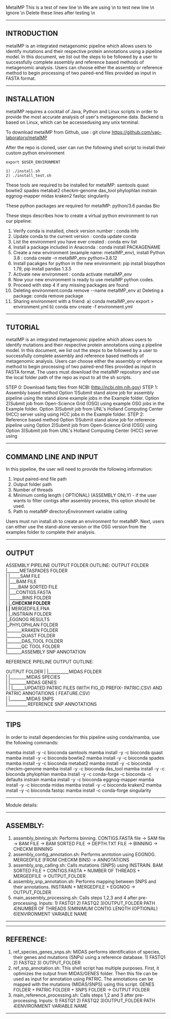 MetaIMP
This is a test of new line \n
We are using \n to test new line \n
Ignore \n
Delete these lines after testing \n

-------------
INTRODUCTION
-------------
metaIMP is an integrated metagenomic pipeline which allows users to identify mutations and their respective protein annotations using a pipeline model. In this document, we list out the steps to be followed by a user to successfully complete assembly and reference based methods of metagenomic analysis. Users can choose either the assembly or reference method to begin processing of two paired-end files provided as input in FASTA format.

-------------
INSTALLATION
-------------
metaIMP requires a cocktail of Java, Python and Linux scripts in order to provide the most accurate analysis of user's metagenome data. Backend is based on Linux, which can be accessedusing any unix terminal.

To download metaIMP from Github, use : git clone https://github.com/yao-laboratory/metaIMP

After the repo is cloned, user can run the following shell script to install their custom python environment
```
export $USER_ENVIRONMENT

1) ./install.sh
2) ./install_test.sh
```
These tools are required to be installed for metaIMP:
samtools
quast
bowtie2
spades
metabat2
checkm-genome
das_tool
phylophlan
instrain
eggnog-mapper
midas
kraken2
fastqc
singularity


These python packages are required for metaIMP:
python/3.6
pandas
Bio


These steps describes how to create a virtual python environment to run our pipeline:

1) Verify conda is installed, check version number : conda info
2) Update conda to the current version : conda update conda
3) List the environment you have ever created : conda env list
4) Install a package included in Anaconda : conda install PACKAGENAME
5) Create a new environment (example name: metaIMP_env), install Python 3.8 : conda create -n metaIMP_env python=3.8.12
6) Install pacakges for python in the new environment: pip install biopython 1.79, pip install pandas 1.3.5
6) Activate new environment : conda activate metaIMP_env
7) Now your new environment is ready to use metaIMP python codes.
8) Proceed with step 4 if any missing packages are found
9) Deleting environment:conda remove --name metaIMP_env
        a) Deleting a package: conda remove package
10) Sharing environment with a friend:
        a) conda metaIMP_env export > environment.yml
        b) conda env create -f environment.yml
-------------
TUTORIAL
-------------

metaIMP is an integrated metagenomic pipeline which allows users to identify mutations and their respective protein annotations using a pipeline model. In this document, we list out the steps to be followed by a user to successfully complete assembly and reference based methods of metagenomic analysis. Users can choose either the assembly or reference method to begin processing of two paired-end files provided as input in FASTA format.
The users must download the metaIMP repository and use the local folder path of the repo as input to all the sh scripts.

STEP 0: Download fastq files from NCBI (http://ncbi.nlm.nih.gov)
  STEP 1: Assembly based method
  Option 1)Submit stand alone job for assembly pipeline using the stand alone example jobs in the Example folder.
   Option 2)Submit job from Open-Science Grid (OSG) using example OSG jobs in the Example folder. 
   Option 3)Submit job from UNL's Holland Computing Center (HCC) server using using HCC jobs in the Example folder.
  STEP 2: Reference based method
  Option 1)Submit stand alone job for reference pipeline using
  Option 2)Submit job from Open-Science Grid (OSG) using
  Option 3)Submit job from UNL's Holland Computing Center (HCC) server using


----------------------
COMMAND LINE AND INPUT
----------------------
In this pipeline, the user will need to provide the following information:

1) Input paired-end file path
2) Output folder path
3) Number of threads
4) Minimum contig length ( OPTIONAL) (ASSEMBLY ONLY) - if the user wants to filter contigs after assembly process, this option should be used.
5) Path to metaIMP directoryEnvironment variable calling

Users must run install.sh to create an environment for metaIMP. Next, users can either use the stand-alone version or the OSG version
from the examples folder to complete their analysis.


------
OUTPUT
------
ASSEMBLY PIPELINE OUTPUT FOLDER OUTLINE:
OUTPUT FOLDER <br />
|______METASPADES FOLDER <br />
| |_____SAM FILE <br />
| |___BAM FILE <br />
| |____BAM SORTED FILE <br />
| |___CONTIGS.FASTA <br />
|
|______BINS FOLDER <br />
| |_____CHECKM FOLDER <br />
| |____ MERGEDFILE.FNA <br />
| 
|_INSTRAIN FOLDER <br />
|_EGGNOG RESULTS <br /> 
|_PHYLOPHLAN FOLDER <br />
|_______KRAKEN FOLDER <br />
|_______QUAST FOLDER <br />
|_______DAS_TOOL FOLDER <br />
|_______QC TOOL FOLDER <br />
|_______ASSEMBLY SNP ANNOTATION <br />

REFERENCE PIPELINE OUTPUT OUTLINE:

OUTPUT FOLDER
|
|__________MIDAS FOLDER <br />
| |________MIDAS SPECIES <br />
| |________MIDAS GENES <br />
| | |______UPDATED PATRIC FILES (WITH FIG_ID PREFIX- PATRIC.CSV) AND PATRIC ANNOTATIONS ( FEATURE.CSV) <br />
| |________MIDAS SNPS <br />
|__________REFERENCE SNP ANNOTATIONS <br />

----
TIPS
----
In order to install dependencies for this pipeline using conda/mamba, use the following commands:

mamba install -y -c bioconda samtools
mamba install -y -c bioconda quast
mamba install -y -c bioconda bowtie2
mamba install -y -c bioconda spades
mamba install -y -c bioconda metabat2
mamba install -y -c bioconda checkm-genome
mamba install -y -c bioconda das_tool
mamba install -y -c bioconda phylophlan
mamba install -y -c conda-forge -c bioconda -c defaults instrain
mamba install -y -c bioconda eggnog-mapper
mamba install -y -c bioconda midas
mamba install -y -c bioconda kraken2
mamba install -y -c bioconda fastqc
mamba install -c conda-forge singularity

---------------------------------------------------------------------------------------
Module details:

---------
ASSEMBLY:
---------

1) assembly_binning.sh: Performs binning.  CONTIGS.FASTA file -> SAM file -> BAM FILE -> BAM SORTED FILE -> DEPTH.TXT FILE -> BINNING -> CHECKM BINNING
2) assembly_contig_annotation.sh:          Performs anntotion using EGGNOG. MERGEDFILE (FROM CHECKM BINS) -> ANNOTATIONS
3) assembly_snp_calling.sh:                Calls mutations (SNPS) using INSTRAIN. BAM SORTED FILE + CONTIGS.FASTA + NUMBER OF THREADS + MERGEDFILE -> OUTPUT_FOLDER
4) assembly_snp_annotation.sh:             Performs mapping between SNPS and their annotations. INSTRAIN + MERGEDFILE + EGGNOG -> OUTPUT_FOLDER
5) main_assembly_processing.sh:            Calls steps 1,2,3 and 4 after pre-processing. Inputs: 1) FASTQ1 2) FASTQ2 3)OUTPUT_FOLDER PATH 4)NUMBER OF THREADS
                                           5)MINIMUM CONTIG LENGTH (OPTIONAL) 6)ENVIRONMENT VARIABLE NAME
---------

---------
REFERENCE:
---------

1) ref_species_genes_snps.sh:     MIDAS performs identification of species, their genes and mutations (SNPs) using a reference database. 1) FASTQ1 2) FASTQ2 3) OUTPUT_FOLDER
2) ref_snp_annotation.sh:         This shell script has multiple purposes. First, it optimizes the output from MIDAS/GENES folder. Then this file can be used as input for annotation using PATRIC.
                                  The annotations can be mapped with the mutations (MIDAS/SNPS) using this script. GENES FOLDER + PATRIC FOLDER + SNPS FOLDER -> OUTPUT FOLDER
3) main_reference_processing.sh:  Calls steps 1,2 and 3 after pre-processing. Inputs: 1) FASTQ1 2) FASTQ2 3)OUTPUT_FOLDER PATH 4)ENVIRONMENT VARIABLE NAME

---------------------------------------------------------------------------------------

